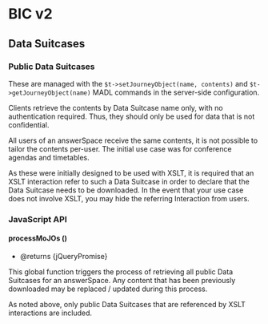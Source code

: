 # BIC v2

## Data Suitcases

### Public Data Suitcases

These are managed with the `$t->setJourneyObject(name, contents)` and `$t->getJourneyObject(name)`
MADL commands in the server-side configuration.

Clients retrieve the contents by Data Suitcase name only, with no authentication required.
Thus, they should only be used for data that is not confidential.

All users of an answerSpace receive the same contents, it is not possible to tailor the contents per-user.
The initial use case was for conference agendas and timetables.

As these were initially designed to be used with XSLT, it is required that an XSLT interaction refer to
such a Data Suitcase in order to declare that the Data Suitcase needs to be downloaded. In the event that
your use case does not involve XSLT, you may hide the referring Interaction from users.

### JavaScript API

#### processMoJOs ()

- @returns {jQueryPromise}

This global function triggers the process of retrieving all public Data Suitcases for an answerSpace.
Any content that has been previously downloaded may be replaced / updated during this process.

As noted above, only public Data Suitcases that are referenced by XSLT interactions are included.
